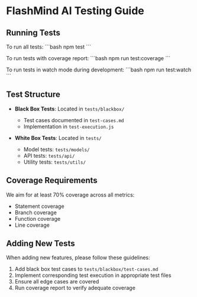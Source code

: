 # FlashMind AI Testing Guide

## Running Tests

To run all tests:
\`\`\`bash
npm test
\`\`\`

To run tests with coverage report:
\`\`\`bash
npm run test:coverage
\`\`\`

To run tests in watch mode during development:
\`\`\`bash
npm run test:watch
\`\`\`

## Test Structure

- **Black Box Tests**: Located in `tests/blackbox/`
  - Test cases documented in `test-cases.md`
  - Implementation in `test-execution.js`

- **White Box Tests**: Located in `tests/`
  - Model tests: `tests/models/`
  - API tests: `tests/api/`
  - Utility tests: `tests/utils/`

## Coverage Requirements

We aim for at least 70% coverage across all metrics:
- Statement coverage
- Branch coverage
- Function coverage
- Line coverage

## Adding New Tests

When adding new features, please follow these guidelines:
1. Add black box test cases to `tests/blackbox/test-cases.md`
2. Implement corresponding test execution in appropriate test files
3. Ensure all edge cases are covered
4. Run coverage report to verify adequate coverage
